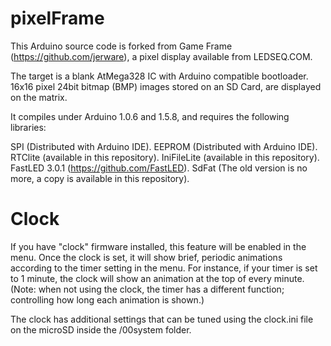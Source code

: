 pixelFrame
==================
This Arduino source code is forked from Game Frame (https://github.com/jerware), a pixel display available from LEDSEQ.COM.

The target is a blank AtMega328 IC with Arduino compatible bootloader.
16x16 pixel 24bit bitmap (BMP) images stored on an SD Card, are displayed on the matrix.

It compiles under Arduino 1.0.6 and 1.5.8, and requires the following libraries:

SPI (Distributed with Arduino IDE).
EEPROM (Distributed with Arduino IDE).
RTClite (available in this repository).
IniFileLite (available in this repository).
FastLED 3.0.1 (https://github.com/FastLED).
SdFat (The old version is no more, a copy is available in this repository).

Clock
=======

If you have "clock" firmware installed, this feature will be enabled in the menu. Once the clock is set, it will show brief, periodic animations according to the timer setting in the menu. For instance, if your timer is set to 1 minute, the clock will show an animation at the top of every minute. (Note: when not using the clock, the timer has a different function; controlling how long each animation is shown.)

The clock has additional settings that can be tuned using the clock.ini file on the microSD inside the /00system folder.
